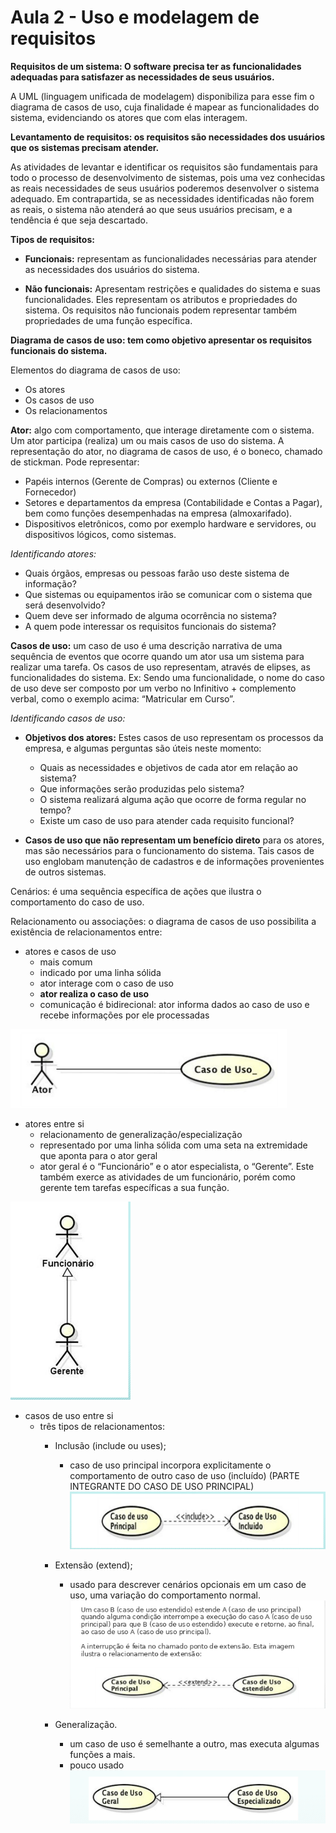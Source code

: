 # Aula 2 - Uso e modelagem de requisitos

**Requisitos de um sistema: O software precisa ter as funcionalidades adequadas para satisfazer as necessidades de seus usuários.**

A UML (linguagem unificada de modelagem) disponibiliza para esse fim o diagrama de casos de uso, cuja finalidade é mapear as funcionalidades do sistema, evidenciando os atores que com elas interagem.

**Levantamento de requisitos: os requisitos são necessidades dos usuários que os sistemas precisam atender.**

As atividades de levantar e identificar os requisitos são fundamentais para todo o processo de desenvolvimento de sistemas, pois uma vez conhecidas as reais necessidades de seus usuários poderemos desenvolver o sistema adequado.
Em contrapartida, se as necessidades identificadas não forem as reais, o sistema não atenderá ao que seus usuários precisam, e a tendência é que seja descartado.

**Tipos de requisitos:**

- **Funcionais:** representam as funcionalidades necessárias para atender as necessidades dos usuários do sistema.


- **Não funcionais:** Apresentam restrições e qualidades do sistema e suas funcionalidades. Eles representam os atributos e propriedades do sistema. Os requisitos não funcionais podem representar também propriedades de uma função específica.

**Diagrama de casos de uso: tem como objetivo apresentar os requisitos funcionais do sistema.**

Elementos do diagrama de casos de uso:

- Os atores
- Os casos de uso
- Os relacionamentos

**Ator:** algo com comportamento, que interage diretamente com o sistema. Um ator participa (realiza) um ou mais casos de uso do sistema. A representação do ator, no diagrama de casos de uso, é o boneco, chamado de stickman.
Pode representar: 

- Papéis internos (Gerente de Compras) ou externos (Cliente e Fornecedor)
- Setores e departamentos da empresa (Contabilidade e Contas a Pagar), bem como funções desempenhadas na empresa (almoxarifado).
- Dispositivos eletrônicos, como por exemplo hardware e servidores, ou dispositivos lógicos, como sistemas.

*Identificando atores:*

- Quais órgãos, empresas ou pessoas farão uso deste sistema de informação?
- Que sistemas ou equipamentos irão se comunicar com o sistema que será desenvolvido?
- Quem deve ser informado de alguma ocorrência no sistema?
- A quem pode interessar os requisitos funcionais do sistema?

**Casos de uso:** um caso de uso é uma descrição narrativa de uma sequência de eventos que ocorre quando um ator usa um sistema para realizar uma tarefa. Os casos de uso representam, através de elipses, as funcionalidades do sistema.
    Ex: Sendo uma funcionalidade, o nome do caso de uso deve ser composto por um verbo no Infinitivo + complemento verbal, como o exemplo acima: “Matricular em Curso”.

*Identificando casos de uso:*

- **Objetivos dos atores:** Estes casos de uso representam os processos da empresa, e algumas perguntas são úteis neste momento:

    - Quais as necessidades e objetivos de cada ator em relação ao sistema?
    - Que informações serão produzidas pelo sistema?
    - O sistema realizará alguma ação que ocorre de forma regular no tempo?
    - Existe um caso de uso para atender cada requisito funcional?

- **Casos de uso que não representam um benefício direto** para os atores, mas são necessários para o funcionamento do sistema. Tais casos de uso englobam manutenção de cadastros e de informações provenientes de outros sistemas.

Cenários: é uma sequência específica de ações que ilustra o comportamento do caso de uso.

Relacionamento ou associações: o diagrama de casos de uso possibilita a existência de relacionamentos entre:

- atores e casos de uso
    - mais comum
    - indicado por uma linha sólida
    - ator interage com o caso de uso
    - **ator realiza o caso de uso**
    - comunicação é bidirecional: ator informa dados ao caso de uso e recebe informações por ele processadas

![atores e casos de uso](../../media/modelagem_de_sistemas/aula02/img/img002.png)

- atores entre si
    - relacionamento de generalização/especialização
    - representado por uma linha sólida com uma seta na extremidade que aponta para o ator geral
    - ator geral é o “Funcionário” e o ator especialista, o “Gerente”. Este também exerce as atividades de um funcionário, porém como gerente tem tarefas específicas a sua função.

![atores entre si](../../media/modelagem_de_sistemas/aula02/img/img003.png)

- casos de uso entre si
    - três tipos de relacionamentos:
        - Inclusão (include ou uses);
            - caso de uso principal incorpora explicitamente o comportamento de outro caso de uso (incluído) (PARTE INTEGRANTE DO CASO DE USO PRINCIPAL) ![casos de uso](../../media/modelagem_de_sistemas/aula02/img/img004.png)

        - Extensão (extend);
            - usado para descrever cenários opcionais em um caso de uso, uma variação do comportamento normal. ![atores entre si](../../media/modelagem_de_sistemas/aula02/img/img005.png)

        - Generalização.
            - um caso de uso é semelhante a outro, mas executa algumas funções a mais.
            - pouco usado ![atores entre si](../../media/modelagem_de_sistemas/aula02/img/img006.png)